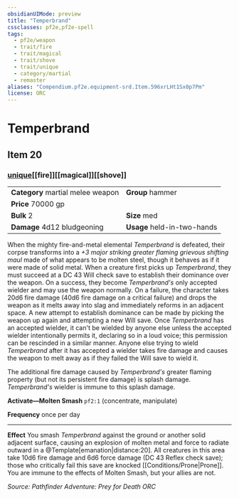 ```yaml
---
obsidianUIMode: preview
title: "Temperbrand"
cssclasses: pf2e,pf2e-spell
tags:
  - pf2e/weapon
  - trait/fire
  - trait/magical
  - trait/shove
  - trait/unique
  - category/martial
  - remaster
aliases: "Compendium.pf2e.equipment-srd.Item.596xrLHt1Sx0p7Pm"
license: ORC
---
```

# Temperbrand
## Item 20
### [unique](unique "Unique Rarity Trait")[[fire]][[magical]][[shove]]

|  |  |
| -- | -- |
| **Category** martial melee weapon | **Group** hammer |
| **Price** 70000 gp |  |
| **Bulk** 2 | **Size** med |
| **Damage** 4d12 bludgeoning  | **Usage** held-in-two-hands |



When the mighty fire-and-metal elemental _Temperbrand_ is defeated, their corpse transforms into a _+3 major striking greater flaming grievous shifting maul_ made of what appears to be molten steel, though it behaves as if it were made of solid metal. When a creature first picks up _Temperbrand_, they must succeed at a DC 43 Will check save to establish their dominance over the weapon. On a success, they become _Temperbrand's_ only accepted wielder and may use the weapon normally. On a failure, the character takes 20d6 fire damage (40d6 fire damage on a critical failure) and drops the weapon as it melts away into slag and immediately reforms in an adjacent space. A new attempt to establish dominance can be made by picking the weapon up again and attempting a new Will save. Once _Temperbrand_ has an accepted wielder, it can't be wielded by anyone else unless the accepted wielder intentionally permits it, declaring so in a loud voice; this permission can be rescinded in a similar manner. Anyone else trying to wield _Temperbrand_ after it has accepted a wielder takes fire damage and causes the weapon to melt away as if they failed the Will save to wield it.

The additional fire damage caused by _Temperbrand's_ greater flaming property (but not its persistent fire damage) is splash damage. _Temperbrand's_ wielder is immune to this splash damage.

**Activate—Molten Smash** `pf2:1` (concentrate, manipulate)

**Frequency** once per day

* * *

**Effect** You smash _Temperbrand_ against the ground or another solid adjacent surface, causing an explosion of molten metal and force to radiate outward in a @Template\[emanation|distance:20\]. All creatures in this area take 10d6 fire damage and 6d6 force damage (DC 43 Reflex check save); those who critically fail this save are knocked [[Conditions/Prone|Prone]]. You are immune to the effects of Molten Smash, but your allies are not.

*Source: Pathfinder Adventure: Prey for Death*
*ORC*